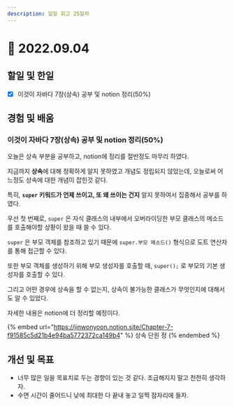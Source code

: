 ```yaml
---
description: 일일 회고 25일차
---
```


# 🙁 2022.09.04

## 할일 및 한일

* [x] 이것이 자바다 7장(상속) 공부 및 notion 정리(50%)

## 경험 및 배움

### 이것이 자바다 7장(상속) 공부 및 notion 정리(50%)

오늘은 상속 부분을 공부하고, notion에 정리를 절반정도 마무리 하였다.

지금까지 **상속**에 대해 정확하게 알지 못하였고 개념도 정립되지 않았는데, 오늘로써 어느정도 상속에 대한 개념이 잡힌것 같다.

특히, **`super` 키워드가 언제 쓰이고, 또 왜 쓰이는 건지** 알지 못하여서 집중해서 공부를 하였다.

우선 첫 번째로, `super` 은 자식 클래스의 내부에서 오버라이딩한 부모 클래스의 메소드를 호출해야할 상황이 왔을 때 쓸 수 있다.

`super` 은 부모 객체를 참조하고 있기 때문에 `super.부모 메소드()` 형식으로 도트 연산자를 통해 접근할 수 있다.

또한 부모 객체를 생성하기 위해 부모 생성자를 호출할 때, `super();` 로 부모의 기본 생성자를 호출할 수 있다.

그리고 어떤 경우에 상속을 할 수 없는지, 상속이 불가능한 클래스가 무엇인지에 대해서도 알 수 있었다.

자세한 내용은 notion에 더 정리할 예정이다.

{% embed url="https://jinwonyoon.notion.site/Chapter-7-f91585c5d21b4e94ba5772372ca149b4" %}
상속 단원 정
{% endembed %}

## 개선 및 목표

* 너무 많은 일을 목표치로 두는 경향이 있는 것 같다. 조급해지지 말고 천천히 생각하자.
* 수면 시간이 줄어드니 낮에 최대한 다 끝내 놓고 일찍 잠자리에 들자.
